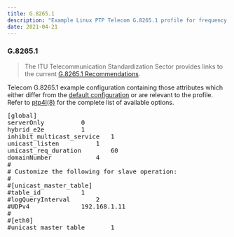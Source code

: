 ```yaml
---
title: G.8265.1
description: "Example Linux PTP Telecom G.8265.1 profile for frequency synchronization."
date: 2021-04-21
---
```


### G.8265.1

> The ITU Telecommunication Standardization Sector provides links to the current [G.8265.1 Recommendations](https://www.itu.int/rec/T-REC-G.8265.1/en).

Telecom G.8265.1 example configuration containing those attributes which either differ from the [default configuration](/documentation/configs/default-cfg/) or are relevant to the profile. Refer to [ptp4l(8)](/documentation/ptp4l/) for the complete list of available options.

<pre>
[global]
serverOnly			0
hybrid_e2e			1
inhibit_multicast_service	1
unicast_listen			1
unicast_req_duration		60
domainNumber			4
#
# Customize the following for slave operation:
#
#[unicast_master_table]
#table_id			1
#logQueryInterval		2
#UDPv4				192.168.1.11
#
#[eth0]
#unicast_master_table		1
</pre>